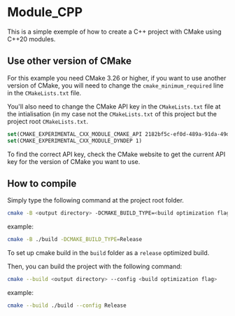 # Module_CPP

This is a simple exemple of how to create a C++ project with CMake using C++20 modules.

## Use other version of CMake

For this example you need CMake 3.26 or higher, if you want to use another version of CMake, you will need to change the
`cmake_minimum_required` line in the `CMakeLists.txt` file.

You'll also need to change the CMake API key in the `CMakeLists.txt` file at the intialisation (in my case not
the `CMakeLists.txt` of this project but the project root `CMakeLists.txt`.

```cmake
set(CMAKE_EXPERIMENTAL_CXX_MODULE_CMAKE_API 2182bf5c-ef0d-489a-91da-49dbc3090d2a)
set(CMAKE_EXPERIMENTAL_CXX_MODULE_DYNDEP 1)
```

To find the correct API key, check the CMake website to get the current API key for the version of CMake you want to
use.

## How to compile

Simply type the following command at the project root folder.

```bash
cmake -B <output directory> -DCMAKE_BUILD_TYPE=<build optimization flag>
```

example:

```bash
cmake -B ./build -DCMAKE_BUILD_TYPE=Release
```

To set up cmake build in the `build` folder as a `release` optimized build.

Then, you can build the project with the following command:

```bash
cmake --build <output directory> --config <build optimization flag>
```

example:

```bash
cmake --build ./build --config Release
```
